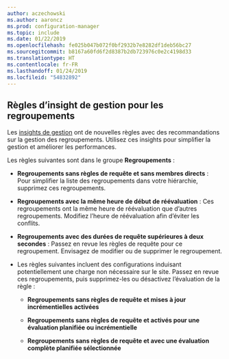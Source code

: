 ```yaml
---
author: aczechowski
ms.author: aaroncz
ms.prod: configuration-manager
ms.topic: include
ms.date: 01/22/2019
ms.openlocfilehash: fe025b047b072f0bf2932b7e8282df1deb56bc27
ms.sourcegitcommit: b8167a60fd6f2d8387b2db723976c0e2c4198d33
ms.translationtype: HT
ms.contentlocale: fr-FR
ms.lasthandoff: 01/24/2019
ms.locfileid: "54832892"
---
```

## <a name="bkmk_micoll"></a> Règles d’insight de gestion pour les regroupements
<!--3555752-->

Les [insights de gestion](/sccm/core/servers/manage/management-insights) ont de nouvelles règles avec des recommandations sur la gestion des regroupements. Utilisez ces insights pour simplifier la gestion et améliorer les performances. 


Les règles suivantes sont dans le groupe **Regroupements** :

- **Regroupements sans règles de requête et sans membres directs** : Pour simplifier la liste des regroupements dans votre hiérarchie, supprimez ces regroupements.  

- **Regroupements avec la même heure de début de réévaluation** : Ces regroupements ont la même heure de réévaluation que d’autres regroupements. Modifiez l’heure de réévaluation afin d’éviter les conflits.  

- **Regroupements avec des durées de requête supérieures à deux secondes** : Passez en revue les règles de requête pour ce regroupement. Envisagez de modifier ou de supprimer le regroupement.

- Les règles suivantes incluent des configurations induisant potentiellement une charge non nécessaire sur le site. Passez en revue ces regroupements, puis supprimez-les ou désactivez l’évaluation de la règle :  

    - **Regroupements sans règles de requête et mises à jour incrémentielles activées**  

    - **Regroupements sans règles de requête et activés pour une évaluation planifiée ou incrémentielle**  

    - **Regroupements sans règles de requête et avec une évaluation complète planifiée sélectionnée**  

